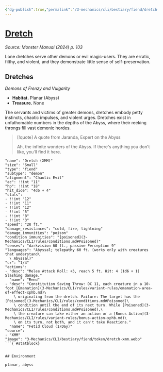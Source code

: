 ```yaml
---
{"dg-publish":true,"permalink":"/3-mechanics/cli/bestiary/fiend/dretch-xmm/","tags":["ttrpg-cli/compendium/src/5e/xmm","ttrpg-cli/monster/cr/1-4","ttrpg-cli/monster/environment/abyss","ttrpg-cli/monster/environment/planar","ttrpg-cli/monster/size/small","ttrpg-cli/monster/type/fiend/demon"],"noteIcon":""}
---
```


# [Dretch](3-Mechanics\CLI\bestiary\fiend/dretch-xmm.md)
*Source: Monster Manual (2024) p. 103*  

Lone dretches serve other demons or evil magic-users. They are erratic, filthy, and violent, and they demonstrate little sense of self-preservation.

## Dretches

*Demons of Frenzy and Vulgarity*

- **Habitat.** Planar (Abyss)  
- **Treasure.** None  

The servants and victims of greater demons, dretches embody petty instincts, chaotic impulses, and violent urges. Dretches exist in unfathomable numbers in the depths of the Abyss, where their reeking throngs fill vast demonic hordes.

> [!quote] A quote from Jaranda, Expert on the Abyss  
> 
> Ah, the infinite wonders of the Abyss. If there's anything you don't like, you'll find it here.


```statblock
"name": "Dretch (XMM)"
"size": "Small"
"type": "fiend"
"subtype": "demon"
"alignment": "Chaotic Evil"
"ac": !!int "11"
"hp": !!int "18"
"hit_dice": "4d6 + 4"
"stats":
- !!int "12"
- !!int "11"
- !!int "12"
- !!int "5"
- !!int "8"
- !!int "3"
"speed": "20 ft."
"damage_resistances": "cold, fire, lightning"
"damage_immunities": "poison"
"condition_immunities": "[poisoned](3-Mechanics/CLI/rules/conditions.md#Poisoned)"
"senses": "darkvision 60 ft., passive Perception 9"
"languages": "Abyssal; telepathy 60 ft. (works only with creatures that understand\
  \ Abyssal)"
"cr": "1/4"
"actions":
- "desc": "Melee Attack Roll: +3, reach 5 ft. Hit: 4 (1d6 + 1) Slashing damage."
  "name": "Rend"
- "desc": "Constitution Saving Throw: DC 11, each creature in a 10-foot [Emanation](3-Mechanics/CLI/rules/variant-rules/emanation-area-of-effect-xphb.md)\
    \ originating from the dretch. Failure: The target has the [Poisoned](3-Mechanics/CLI/rules/conditions.md#Poisoned)\
    \ condition until the end of its next turn. While [Poisoned](3-Mechanics/CLI/rules/conditions.md#Poisoned),\
    \ the creature can take either an action or a [Bonus Action](3-Mechanics/CLI/rules/variant-rules/bonus-action-xphb.md)\
    \ on its turn, not both, and it can't take Reactions."
  "name": "Fetid Cloud (1/Day)"
"source":
- "XMM"
"image": "3-Mechanics/CLI/bestiary/fiend/token/dretch-xmm.webp"
```{ #statblock}


## Environment

planar, abyss